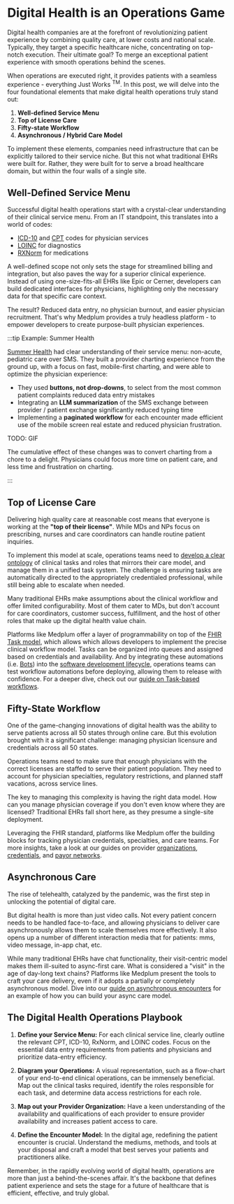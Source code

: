 # Digital Health is an Operations Game

Digital health companies are at the forefront of revolutionizing patient experience by combining quality care, at lower costs and national scale. Typically, they target a specific healthcare niche, concentrating on top-notch execution. Their ultimate goal? To merge an exceptional patient experience with smooth operations behind the scenes. 

When operations are executed right, it provides patients with a seamless experience - everything Just Works <sup>TM</sup>. In this post, we will delve into the four foundational elements that make digital health operations truly stand out:

1. **Well-defined Service Menu**
2. **Top of License Care**
3. **Fifty-state Workflow**
4. **Asynchronous / Hybrid Care Model**

To implement these elements, companies need infrastructure that can be explicitly tailored to their service niche.  But this not what traditional EHRs were built for. Rather, they were built for to serve a broad healthcare domain, but within the four walls of a single site.

## Well-Defined Service Menu
Successful digital health operations start with a crystal-clear understanding of their clinical service menu. From an IT standpoint, this translates into a world of codes:
* [ICD-10]() and [CPT]() codes for physician services
* [LOINC]()  for diagnostics
* [RXNorm]() for medications

A well-defined scope not only sets the stage for streamlined billing and integration, but also paves the way for a superior clinical experience. Instead of using one-size-fits-all EHRs like Epic or Cerner, developers can build dedicated interfaces for physicians, highlighting only the necessary data for that specific care context. 

The result? Reduced data entry, no physician burnout, and easier physician recruitment. That's why Medplum provides a truly headless platform - to empower developers to create purpose-built physician experiences.

:::tip Example: Summer Health

[Summer Health](https://www.summerhealth.com/) had clear understanding of their service menu:  non-acute, pediatric care over SMS. They built a provider charting experience from the ground up, with a focus on fast, mobile-first charting, and were able to optimize the physician experience: 

* They used **buttons, not drop-downs**, to select from the most common patient complaints reduced data entry mistakes
* Integrating an **LLM summarization** of the SMS exchange between provider / patient exchange significantly reduced typing time
* Implementing a **paginated workflow** for each encounter made efficient use of the mobile screen real estate and reduced physician frustration.



TODO: GIF



The cumulative effect of these changes was to convert charting from a chore to a delight. Physicians could focus more time on patient care, and less time and frustration on charting.

:::

## Top of License Care
Delivering high quality care at reasonable cost means that everyone is working at the **"top of their license"**. While MDs and NPs focus on prescribing, nurses and care coordinators can handle routine patient inquiries. 

To implement this model at scale, operations teams need to [develop a clear ontology](https://www.forbes.com/sites/sachinjain/2022/04/04/the-great-american-healthcare-labor-arbitrage/?sh=591613766133) of clinical tasks and roles that mirrors their care model, and manage them in a unified task system. The challenge is ensuring tasks are automatically directed to the appropriately credentialed professional, while still being able to escalate when needed.

Many traditional EHRs make assumptions about the clinical workflow and offer limited configurability. Most of them cater to MDs, but don't account for care coordinators, customer success, fulfillment, and the host of other roles that make up the digital health value chain. 

Platforms like Medplum offer a layer of programmability on top of the [FHIR Task model](/docs/careplans/tasks), which allows which allows developers to implement the precise clinical workflow model. Tasks can be organized into queues and assigned based on credentials and availability. And by integrating these automations (i.e. [Bots](/docs/bots)) into the [software development lifecycle](/docs/bots/bots-in-production), operations teams can test workflow automations before deploying, allowing them to release with confidence. For a deeper dive, check out our [guide on Task-based workflows](/docs/careplans/tasks).

## Fifty-State Workflow
One of the game-changing innovations of digital health was the ability to serve patients across all 50 states through online care. But this evolution brought with it a significant challenge: managing physician licensure and credentials across all 50 states. 

Operations teams need to make sure that enough physicians with the correct licenses are staffed to serve their patient population. They need to account for physician specialties, regulatory restrictions, and planned staff vacations, across service lines.

The key to managing this complexity is having the right data model. How can you manage physician coverage if you don't even know where they are licensed? Traditional EHRs fall short here, as they presume a single-site deployment. 

Leveraging the FHIR standard, platforms like Medplum offer the building blocks for tracking physician credentials, specialties, and care teams. For more insights, take a look at our guides on provider [organizations](/docs/fhir-datastore/provider-directory/provider-organizations), [credentials](/docs/fhir-datastore/provider-directory/provider-credentials),  and [payor networks](/docs/fhir-datastore/provider-directory/provider-networks).

## Asynchronous Care
The rise of telehealth, catalyzed by the pandemic, was the first step in unlocking the potential of digital care. 

But digital health is more than just video calls. Not every patient concern needs to be handled face-to-face, and allowing physicians to deliver care asynchronously allows them to scale themselves more effectively. It also opens up a number of different interaction media that for patients: mms, video message, in-app chat, etc. 

While many traditional EHRs have chat functionality, their visit-centric model makes them ill-suited to async-first care. What is considered a "visit" in the age of day-long text chains? Platforms like Medplum present the tools to craft your care delivery, even if it adopts a partially or completely asynchronous model. Dive into our [guide on asynchronous encounters](/docs/communications/async-encounters) for an example of how you can build your async care model.

## The Digital Health Operations Playbook

1. **Define your Service Menu:** For each clinical service line, clearly outline the relevant CPT, ICD-10, RxNorm, and LOINC codes. Focus on the essential data entry requirements from patients and physicians and prioritize data-entry efficiency.
   
2. **Diagram your Operations:** A visual representation, such as a flow-chart of your end-to-end clinical operations, can be immensely beneficial. Map out the clinical tasks required, identify the roles responsible for each task, and determine data access restrictions for each role.

3. **Map out your Provider Organization:** Have a keen understanding of the availability and qualifications of each provider to ensure provider availability and increases patient access to care.

4. **Define the Encounter Model:** In the digital age, redefining the patient encounter is crucial. Understand the mediums, methods, and tools at your disposal and craft a model that best serves your patients and practitioners alike.

Remember, in the rapidly evolving world of digital health, operations are more than just a behind-the-scenes affair. It's the backbone that defines patient experience and sets the stage for a future of healthcare that is efficient, effective, and truly global.
